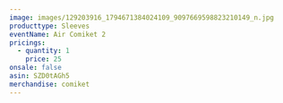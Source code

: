 ```yaml
---
image: images/129203916_1794671384024109_9097669598823210149_n.jpg
producttype: Sleeves
eventName: Air Comiket 2
pricings:
  - quantity: 1
    price: 25
onsale: false
asin: SZD0tAGh5
merchandise: comiket
---
```

